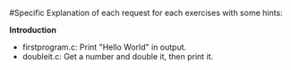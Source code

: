 #Specific
Explanation of each request for each exercises with some hints:

**Introduction**
+ firstprogram.c: Print "Hello World" in output.
+ doubleit.c: Get a number and double it, then print it.
